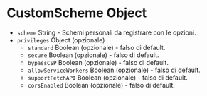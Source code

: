 # CustomScheme Object

* `scheme` String - Schemi personali da registrare con le opzioni.
* `privileges` Object (opzionale) 
  * `standard` Boolean (opzionale) - falso di default.
  * `secure` Boolean (opzionale) - falso di default.
  * `bypassCSP` Boolean (opzionale) - falso di default.
  * `allowServiceWorkers` Boolean (opzionale) - falso di default.
  * `supportFetchAPI` Boolean (opzionale) - falso di default.
  * `corsEnabled` Boolean (opzionale) - falso di default.